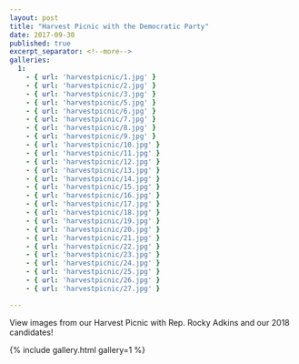 ```yaml
---
layout: post
title: "Harvest Picnic with the Democratic Party"
date: 2017-09-30
published: true
excerpt_separator: <!--more-->
galleries:
  1:
    - { url: 'harvestpicnic/1.jpg' }
    - { url: 'harvestpicnic/2.jpg' }
    - { url: 'harvestpicnic/3.jpg' }
    - { url: 'harvestpicnic/5.jpg' }
    - { url: 'harvestpicnic/6.jpg' }
    - { url: 'harvestpicnic/7.jpg' }
    - { url: 'harvestpicnic/8.jpg' }
    - { url: 'harvestpicnic/9.jpg' }
    - { url: 'harvestpicnic/10.jpg' }
    - { url: 'harvestpicnic/11.jpg' }
    - { url: 'harvestpicnic/12.jpg' }
    - { url: 'harvestpicnic/13.jpg' }
    - { url: 'harvestpicnic/14.jpg' }
    - { url: 'harvestpicnic/15.jpg' }
    - { url: 'harvestpicnic/16.jpg' }
    - { url: 'harvestpicnic/17.jpg' }
    - { url: 'harvestpicnic/18.jpg' }
    - { url: 'harvestpicnic/19.jpg' }
    - { url: 'harvestpicnic/20.jpg' }
    - { url: 'harvestpicnic/21.jpg' }
    - { url: 'harvestpicnic/22.jpg' }
    - { url: 'harvestpicnic/23.jpg' }
    - { url: 'harvestpicnic/24.jpg' }
    - { url: 'harvestpicnic/25.jpg' }
    - { url: 'harvestpicnic/26.jpg' }
    - { url: 'harvestpicnic/27.jpg' }

---
```

View images from our Harvest Picnic with Rep. Rocky Adkins and our 2018 candidates!

<!--more-->

{% include gallery.html gallery=1 %}

